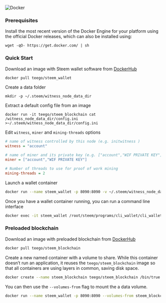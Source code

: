 ![Docker](https://blog.logentries.com/wp-content/uploads/2014/05/docker-logo-long.png)

### Prerequisites

Install the most recent version of the Docker Engine for your platform using the official Docker releases, which can also be installed using:

```
wget -qO- https://get.docker.com/ | sh
```

### Quick Start

Download an image with Steem wallet software from [DockerHub](http://bit.ly/29G1mvu)

```sh
docker pull teego/steem_wallet
```

Create a data folder
```
mkdir -p ~/.steem/witness_node_data_dir
```

Extract a default config file from an image
```
docker run -it teego/steem_blockchain cat /witness_node_data_dir/config.ini >~/.steem/witness_node_data_dir/config.ini
```

Edit `witness`, `miner` and `mining-threads` options
```ini
# name of witness controlled by this node (e.g. initwitness )
witness = "account"

# name of miner and its private key (e.g. ["account","WIF PRIVATE KEY"] )
miner = ["account","WIF PRIVATE KEY"]

# Number of threads to use for proof of work mining
mining-threads = 2
```

Launch a wallet container
```sh
docker run --name steem_wallet -p 8090:8090 -v ~/.steem/witness_node_data_dir:/witness_node_data_dir teego/steem_wallet
```

Once you have a wallet container running, you can run a command line interface
```sh
docker exec -it steem_wallet /root/steem/programs/cli_wallet/cli_wallet
```

### Preloaded blockchain

Download an image with preloaded blockchain from [DockerHub](http://bit.ly/29EoJs9)
```sh
docker pull teego/steem_blockchain
```

Create a new named container with a volume to share. While this container doesn’t run an application, it reuses the `teego/steem_blockchain` image so that all containers are using layers in common, saving disk space.
```sh
docker create --name steem_blockchain teego/steem_blockchain /bin/true
```

You can then use the `--volumes-from` flag to mount the a data volume.
```sh
docker run --name steem_wallet -p 8090:8090 --volumes-from steem_blockchain -v ~/.steem/witness_node_data_dir/config.ini:/witness_node_data_dir/config.ini teego/steem_wallet
```
